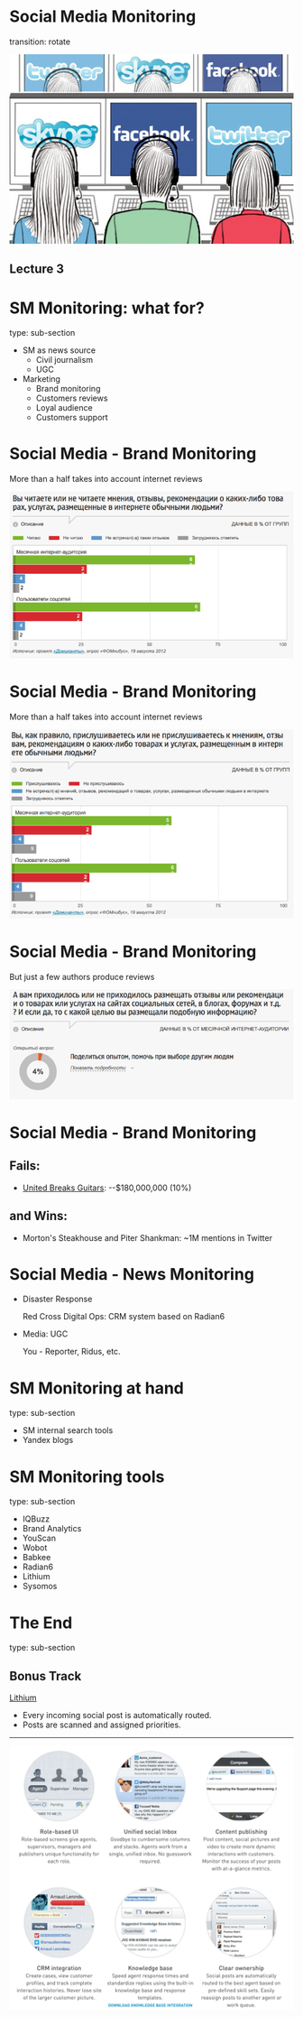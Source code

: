 Social Media Monitoring 
========================================================
transition: rotate

![SMM](images/smm.jpg)

## Lecture 3

SM Monitoring: what for?
========================================
type: sub-section

* SM as news source
    * Civil journalism
    * UGC
* Marketing
    * Brand monitoring
    * Customers reviews
    * Loyal audience
    * Customers support

Social Media - Brand Monitoring
========================================

More than a half takes into account internet reviews

![FOM 1](images/fom01.png)

Social Media - Brand Monitoring
========================================

More than a half takes into account internet reviews

![FOM 2](images/fom02.png)

Social Media - Brand Monitoring
========================================

But just a few authors produce reviews

![FOM 3](images/fom03.png)

Social Media - Brand Monitoring
========================================
## Fails:

* [United Breaks Guitars](http://www.youtube.com/watch?v=5YGc4zOqozo): --$180,000,000 (10%)

## and Wins:

* Morton's Steakhouse and Piter Shankman: ~1M mentions in Twitter

Social Media - News Monitoring
=======================================

* Disaster Response 

    Red Cross Digital Ops: CRM system based on Radian6
    
* Media: UGC

    You - Reporter, Ridus, etc.

SM Monitoring at hand
========================================
type: sub-section

* SM internal search tools
* Yandex blogs

SM Monitoring tools
=======================================
type: sub-section

* IQBuzz
* Brand Analytics
* YouScan
* Wobot
* Babkee
* Radian6
* Lithium
* Sysomos



The End
========================================================
type: sub-section

## Bonus Track

[Lithium](http://www.lithium.com/products-solutions/social-media-management)

* Every incoming social post is automatically routed.
* Posts are scanned and assigned priorities.

***

![Lithium](images/lithium.png)
